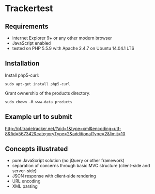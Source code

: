Trackertest
===========

Requirements
------------

- Internet Explorer 9+ or any other modern browser
- JavaScript enabled
- tested on PHP 5.5.9 with Apache 2.4.7 on Ubuntu 14.04.1 LTS

Installation
------------

Install php5-curl:

	sudo apt-get install php5-curl

Grant ownership of the products directory:

	sudo chown -R www-data products

Example url to submit
---------------------

http://pf.tradetracker.net/?aid=1&type=xml&encoding=utf-8&fid=567342&categoryType=2&additionalType=2&limit=10

Concepts illustrated
--------------------

- pure JavaScript solution (no jQuery or other framework)
- separation of concerns through basic MVC structure (client-side and server-side)
- JSON response with client-side rendering
- URL encoding
- XML parsing

